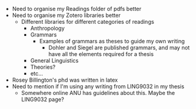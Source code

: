 - Need to organise my Readings folder of pdfs better
- Need to organise my Zotero libraries better
	- Different libraries for different categories of readings
		- Anthropology
		- Grammars
			- Examples of grammars as theses to guide my own writing
				- Dohler and Siegel are published grammars, and may not have all the elements required for a thesis
		- General Linguistics
		- Theories?
		- etc...
- Rosey Billington's phd was written in latex
- Need to mention if I'm using any writing from LING9032 in my thesis
	- Somewhere online ANU has guidelines about this. Maybe the LING9032 page?








